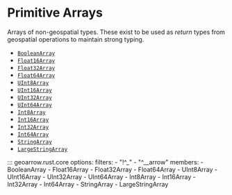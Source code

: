 # Primitive Arrays

Arrays of non-geospatial types. These exist to be used as _return_ types from
geospatial operations to maintain strong typing.

- [`BooleanArray`](#geoarrow.rust.core.BooleanArray)
- [`Float16Array`](#geoarrow.rust.core.Float16Array)
- [`Float32Array`](#geoarrow.rust.core.Float32Array)
- [`Float64Array`](#geoarrow.rust.core.Float64Array)
- [`UInt8Array`](#geoarrow.rust.core.UInt8Array)
- [`UInt16Array`](#geoarrow.rust.core.UInt16Array)
- [`UInt32Array`](#geoarrow.rust.core.UInt32Array)
- [`UInt64Array`](#geoarrow.rust.core.UInt64Array)
- [`Int8Array`](#geoarrow.rust.core.Int8Array)
- [`Int16Array`](#geoarrow.rust.core.Int16Array)
- [`Int32Array`](#geoarrow.rust.core.Int32Array)
- [`Int64Array`](#geoarrow.rust.core.Int64Array)
- [`StringArray`](#geoarrow.rust.core.StringArray)
- [`LargeStringArray`](#geoarrow.rust.core.LargeStringArray)

::: geoarrow.rust.core
    options:
      filters:
        - "!^_"
        - "^__arrow"
      members:
        - BooleanArray
        - Float16Array
        - Float32Array
        - Float64Array
        - UInt8Array
        - UInt16Array
        - UInt32Array
        - UInt64Array
        - Int8Array
        - Int16Array
        - Int32Array
        - Int64Array
        - StringArray
        - LargeStringArray
